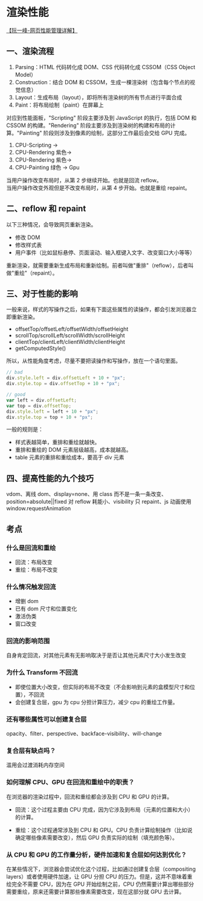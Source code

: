 <!--
 * @Author: hanqing5
 * @Date: 2021-03-29 08:57:45
 * @LastEditors: your name
 * @LastEditTime: 2021-04-08 13:52:52
 * @Description: 文件描述
-->

# 渲染性能

[【阮一峰-网页性能管理详解】](http://www.ruanyifeng.com/blog/2015/09/web-page-performance-in-depth.html)

## 一、渲染流程

1. Parsing：HTML 代码转化成 DOM、CSS 代码转化成 CSSOM（CSS Object Model）
2. Construction：结合 DOM 和 CSSOM，生成一棵渲染树（包含每个节点的视觉信息）
3. Layout：生成布局（layout），即将所有渲染树的所有节点进行平面合成
4. Paint：将布局绘制（paint）在屏幕上

对应到性能面板，"Scripting" 阶段主要涉及到 JavaScript 的执行，包括 DOM 和 CSSOM 的构建。"Rendering" 阶段主要涉及到渲染树的构建和布局的计算。"Painting" 阶段则涉及到像素的绘制，这部分工作最后会交给 GPU 完成。

1. CPU-Scripting ->
2. CPU-Rendering 紫色->
3. CPU-Rendering 紫色->
4. CPU-Painting 绿色 -> Gpu

当用户操作改变布局时，从第 2 步继续开始。也就是回流 reflow。  
当用户操作改变外观但是不改变布局时，从第 4 步开始。也就是重绘 repaint。

## 二、reflow 和 repaint

以下三种情况，会导致网页重新渲染。

- 修改 DOM
- 修改样式表
- 用户事件（比如鼠标悬停、页面滚动、输入框键入文字、改变窗口大小等等）

重新渲染，就需要重新生成布局和重新绘制。前者叫做"重排"（reflow），后者叫做"重绘"（repaint）。

## 三、对于性能的影响

一般来说，样式的写操作之后，如果有下面这些属性的读操作，都会引发浏览器立即重新渲染。

- offsetTop/offsetLeft/offsetWidth/offsetHeight
- scrollTop/scrollLeft/scrollWidth/scrollHeight
- clientTop/clientLeft/clientWidth/clientHeight
- getComputedStyle()

所以，从性能角度考虑，尽量不要把读操作和写操作，放在一个语句里面。

```js
// bad
div.style.left = div.offsetLeft + 10 + "px";
div.style.top = div.offsetTop + 10 + "px";

// good
var left = div.offsetLeft;
var top = div.offsetTop;
div.style.left = left + 10 + "px";
div.style.top = top + 10 + "px";
```

一般的规则是：

- 样式表越简单，重排和重绘就越快。
- 重排和重绘的 DOM 元素层级越高，成本就越高。
- table 元素的重排和重绘成本，要高于 div 元素

## 四、提高性能的九个技巧

vdom、离线 dom、display=none、用 class 而不是一条一条改变、position=absolute||fixed 对 reflow 耗能小、visibility 只 repaint、js 动画使用 window.requestAnimation

## 考点

### 什么是回流和重绘

- 回流：布局改变
- 重绘：布局不改变

### 什么情况触发回流

- 增删 dom
- 已有 dom 尺寸和位置变化
- 激活伪类
- 窗口改变

### 回流的影响范围

自身肯定回流，对其他元素有无影响取决于是否让其他元素尺寸大小发生改变

### 为什么 Transform 不回流

- 即使位置大小改变，但实际的布局不改变（不会影响到元素的盒模型尺寸和位置），不回流
- 会创建复合层，gpu 为 cpu 分担计算压力，减少 cpu 的重绘工作量。

### 还有哪些属性可以创建复合层

opacity、filter、perspective、backface-visibility、will-change

### 复合层有缺点吗？

滥用会过渡消耗内存空间

### 如何理解 CPU、GPU 在回流和重绘中的职责？

在浏览器的渲染过程中，回流和重绘都会涉及到 CPU 和 GPU 的计算。

- 回流：这个过程主要由 CPU 完成，因为它涉及到布局（元素的位置和大小）的计算。

- 重绘：这个过程通常涉及到 CPU 和 GPU。CPU 负责计算绘制操作（比如说确定哪些像素需要改变），然后 GPU 负责实际的绘制（填充颜色等）。

### 从 CPU 和 GPU 的工作量分析，硬件加速和复合层如何达到优化？

在某些情况下，浏览器会尝试优化这个过程，比如通过创建复合层（compositing layers）或者使用硬件加速，让 GPU 分担 CPU 的压力。但是，这并不意味着重绘完全不需要 CPU，因为在 GPU 开始绘制之前，CPU 仍然需要计算出哪些部分需要重绘，原来还需要计算那些像素需要改变，现在这部分就 GPU 去计算。
